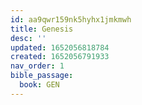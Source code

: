 ```yaml
---
id: aa9qwr159nk5hyhx1jmkmwh
title: Genesis
desc: ''
updated: 1652056818784
created: 1652056791933
nav_order: 1
bible_passage:
  book: GEN
---
```


